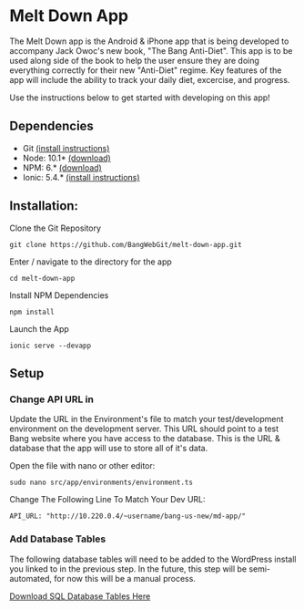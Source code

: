 # Melt Down App
The Melt Down app is the Android & iPhone app that is being developed to accompany Jack Owoc's new book, "The Bang Anti-Diet". This app is to be used along side of the book to help the user ensure they are doing everything correctly for their new "Anti-Diet" regime. Key features of the app will include the ability to track your daily diet, excercise, and progress. 

Use the instructions below to get started with developing on this app!

 ## Dependencies
- Git [(install instructions)](https://git-scm.com/book/en/v2/Getting-Started-Installing-Git)
- Node: 10.1* [(download)](https://nodejs.org/en/download/)
- NPM: 6.* [(download)](https://nodejs.org/en/download/)
- Ionic: 5.4.* [(install instructions)](https://ionicframework.com/docs/installation/cli)



## Installation:

Clone the Git Repository
```git
git clone https://github.com/BangWebGit/melt-down-app.git 
```

Enter / navigate to the directory for the app
```
cd melt-down-app
```

Install NPM Dependencies
```
npm install
```

Launch the App
```
ionic serve --devapp
```


## Setup
### Change API URL in 
Update the URL in the Environment's file to match your test/development environment on the development server. This URL should point to a test Bang website where you have access to the database. This is the URL & database that the app will use to store all of it's data.

Open the file with nano or other editor:
```
sudo nano src/app/environments/environment.ts
```

Change The Following Line To Match Your Dev URL:
```
API_URL: "http://10.220.0.4/~username/bang-us-new/md-app/"
```

### Add Database Tables
The following database tables will need to be added to the WordPress install you linked to in the previous step. In the future, this step will be semi-automated, for now this will be a manual process.

[Download SQL Database Tables Here](http://10.220.0.4/~csteurer/_db/md_app_tables.sql)
